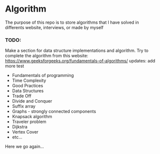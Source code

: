 # Algorithm

The purpose of this repo is to store algorithms that I have solved in differents website, interviews, or made by myself

### TODO:

Make a section for data structure implementations and algorithm.
Try to complete the algorithm from this website: https://www.geeksforgeeks.org/fundamentals-of-algorithms/
updates: add more test

* Fundamentals of programming
* Time Complexity
* Good Practices
* Data Structures
* Trade Off
* Divide and Conquer
* Suffix array
* Graphs - strongly connected components
* Knapsack algorithm
* Traveler problem
* Dijkstra
* Vertex Cover
* etc...

Here we go again...

